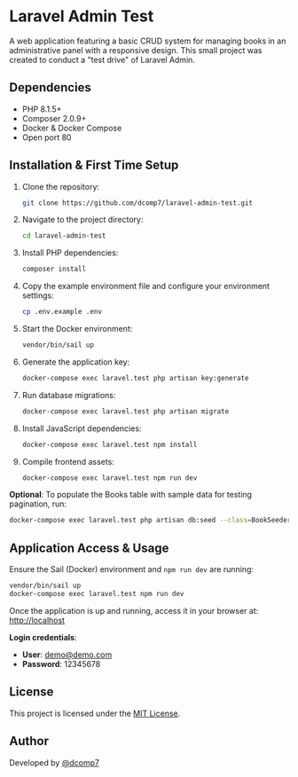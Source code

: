 
# Laravel Admin Test

A web application featuring a basic CRUD system for managing books in an administrative panel with a responsive design. This small project was created to conduct a "test drive" of Laravel Admin.

## Dependencies

- PHP 8.1.5+
- Composer 2.0.9+
- Docker & Docker Compose
- Open port 80

## Installation & First Time Setup

1. Clone the repository:
    ```bash
    git clone https://github.com/dcomp7/laravel-admin-test.git
    ```
2. Navigate to the project directory:
    ```bash
    cd laravel-admin-test
    ```
3. Install PHP dependencies:
    ```bash
    composer install
    ```
4. Copy the example environment file and configure your environment settings:
    ```bash
    cp .env.example .env
    ```
5. Start the Docker environment:
    ```bash
    vendor/bin/sail up
    ```
6. Generate the application key:
    ```bash
    docker-compose exec laravel.test php artisan key:generate
    ```
7. Run database migrations:
    ```bash
    docker-compose exec laravel.test php artisan migrate
    ```
8. Install JavaScript dependencies:
    ```bash
    docker-compose exec laravel.test npm install
    ```
9. Compile frontend assets:
    ```bash
    docker-compose exec laravel.test npm run dev
    ```

**Optional**: To populate the Books table with sample data for testing pagination, run:
```bash
docker-compose exec laravel.test php artisan db:seed --class=BookSeeder
```

## Application Access & Usage

Ensure the Sail (Docker) environment and `npm run dev` are running:

```bash
vendor/bin/sail up
docker-compose exec laravel.test npm run dev
```

Once the application is up and running, access it in your browser at:
[http://localhost](http://localhost)

**Login credentials**:
- **User**: demo@demo.com
- **Password**: 12345678

## License

This project is licensed under the [MIT License](https://opensource.org/licenses/MIT).

## Author

Developed by [@dcomp7](http://github.com/dcomp7)
